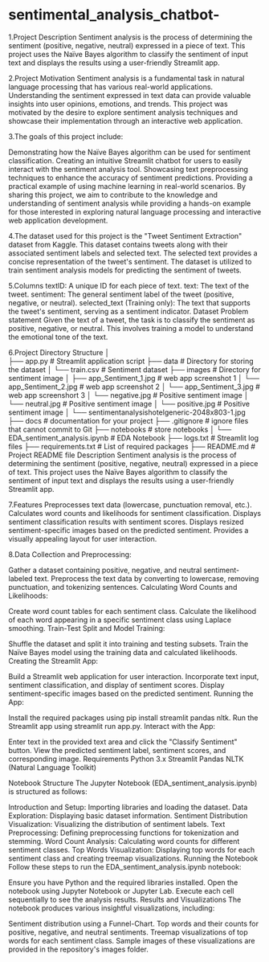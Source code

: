 # sentimental_analysis_chatbot-
1.Project Description
Sentiment analysis is the process of determining the sentiment (positive, negative, neutral) expressed in a piece of text. This project uses the Naïve Bayes algorithm to classify the sentiment of input text and displays the results using a user-friendly Streamlit app.

2.Project Motivation
Sentiment analysis is a fundamental task in natural language processing that has various real-world applications. Understanding the sentiment expressed in text data can provide valuable insights into user opinions, emotions, and trends. This project was motivated by the desire to explore sentiment analysis techniques and showcase their implementation through an interactive web application.

3.The goals of this project include:

Demonstrating how the Naïve Bayes algorithm can be used for sentiment classification.
Creating an intuitive Streamlit chatbot for users to easily interact with the sentiment analysis tool.
Showcasing text preprocessing techniques to enhance the accuracy of sentiment predictions.
Providing a practical example of using machine learning in real-world scenarios.
By sharing this project, we aim to contribute to the knowledge and understanding of sentiment analysis while providing a hands-on example for those interested in exploring natural language processing and interactive web application development.

4.The dataset used for this project is the "Tweet Sentiment Extraction" dataset from Kaggle. This dataset contains tweets along with their associated sentiment labels and selected text. The selected text provides a concise representation of the tweet's sentiment. The dataset is utilized to train sentiment analysis models for predicting the sentiment of tweets.

5.Columns
textID: A unique ID for each piece of text.
text: The text of the tweet.
sentiment: The general sentiment label of the tweet (positive, negative, or neutral).
selected_text (Training only): The text that supports the tweet's sentiment, serving as a sentiment indicator.
Dataset Problem statement
Given the text of a tweet, the task is to classify the sentiment as positive, negative, or neutral. This involves training a model to understand the emotional tone of the text.

6.Project Directory Structure
│                      
├── app.py                           # Streamlit application script
├── data                             # Directory for storing the dataset
│   └── train.csv                    # Sentiment dataset
├── images                           # Directory for sentiment image
│   ├── app_Sentiment_1.jpg          # web app screenshot 1
│   └── app_Sentiment_2.jpg          # web app screenshot 2
│   └── app_Sentiment_3.jpg          # web app screenshort 3
│   └── negative.jpg                 # Positive sentiment image
│   └── neutral.jpg                  # Positive sentiment image
│   └── positive.jpg                 # Positive sentiment image
│   └── sentimentanalysishotelgeneric-2048x803-1.jpg
├── docs                             # documentation for your project
├── .gitignore                       # ignore files that cannot commit to Git
├── notebooks                        # store notebooks
│   └── EDA_sentiment_analysis.ipynb # EDA Notebook
├── logs.txt                         # Streamlit log files 
├── requirements.txt                 # List of required packages
├── README.md                        # Project README file
Description
Sentiment analysis is the process of determining the sentiment (positive, negative, neutral) expressed in a piece of text. This project uses the Naïve Bayes algorithm to classify the sentiment of input text and displays the results using a user-friendly Streamlit app.

7.Features
Preprocesses text data (lowercase, punctuation removal, etc.).
Calculates word counts and likelihoods for sentiment classification.
Displays sentiment classification results with sentiment scores.
Displays resized sentiment-specific images based on the predicted sentiment.
Provides a visually appealing layout for user interaction.

8.Data Collection and Preprocessing:

Gather a dataset containing positive, negative, and neutral sentiment-labeled text.
Preprocess the text data by converting to lowercase, removing punctuation, and tokenizing sentences.
Calculating Word Counts and Likelihoods:

Create word count tables for each sentiment class.
Calculate the likelihood of each word appearing in a specific sentiment class using Laplace smoothing.
Train-Test Split and Model Training:

Shuffle the dataset and split it into training and testing subsets.
Train the Naïve Bayes model using the training data and calculated likelihoods.
Creating the Streamlit App:

Build a Streamlit web application for user interaction.
Incorporate text input, sentiment classification, and display of sentiment scores.
Display sentiment-specific images based on the predicted sentiment.
Running the App:

Install the required packages using pip install streamlit pandas nltk.
Run the Streamlit app using streamlit run app.py.
Interact with the App:

Enter text in the provided text area and click the "Classify Sentiment" button.
View the predicted sentiment label, sentiment scores, and corresponding image.
Requirements
Python 3.x
Streamlit
Pandas
NLTK (Natural Language Toolkit)















Notebook Structure
The Jupyter Notebook (EDA_sentiment_analysis.ipynb) is structured as follows:

Introduction and Setup: Importing libraries and loading the dataset.
Data Exploration: Displaying basic dataset information.
Sentiment Distribution Visualization: Visualizing the distribution of sentiment labels.
Text Preprocessing: Defining preprocessing functions for tokenization and stemming.
Word Count Analysis: Calculating word counts for different sentiment classes.
Top Words Visualization: Displaying top words for each sentiment class and creating treemap visualizations.
Running the Notebook
Follow these steps to run the EDA_sentiment_analysis.ipynb notebook:

Ensure you have Python and the required libraries installed.
Open the notebook using Jupyter Notebook or Jupyter Lab.
Execute each cell sequentially to see the analysis results.
Results and Visualizations
The notebook produces various insightful visualizations, including:

Sentiment distribution using a Funnel-Chart.
Top words and their counts for positive, negative, and neutral sentiments.
Treemap visualizations of top words for each sentiment class.
Sample images of these visualizations are provided in the repository's images folder.
